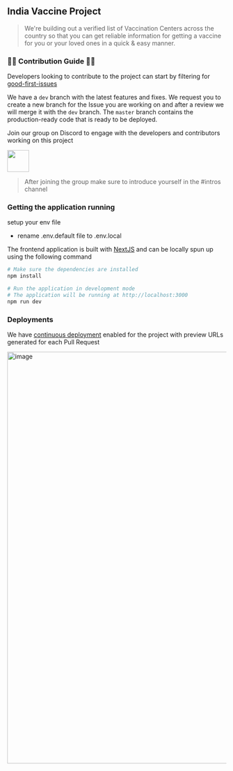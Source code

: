 ## India Vaccine Project

> We're building out a verified list of Vaccination Centers across the country so that you can get reliable information for getting a vaccine for you or your loved ones in a quick & easy manner.

### 👩‍💻 Contribution Guide 👨‍💻

Developers looking to contribute to the project can start by filtering for [good-first-issues](https://github.com/IndiaVaccineIN/india-vaccine-frontend/issues?q=is%3Aopen+is%3Aissue+label%3A%22good+first+issue%22)

We have a `dev` branch with the latest features and fixes. We request you to create a new branch for the Issue you are working on and after a review we will merge it with the `dev` branch. The `master` branch contains the production-ready code that is ready to be deployed.

Join our group on Discord to engage with the developers and contributors working on this project

<img height="50px" src="https://raw.githubusercontent.com/IndiaVaccineIN/india-vaccine-frontend/master/public/assets/join_discord.svg"/>

> After joining the group make sure to introduce yourself in the #intros channel

### Getting the application running

setup your env file

- rename .env.default file to .env.local

The frontend application is built with [NextJS](https://nextjs.org) and can be locally spun up using the following command

```bash
# Make sure the dependencies are installed
npm install

# Run the application in development mode
# The application will be running at http://localhost:3000
npm run dev
```

### Deployments

We have [continuous deployment](https://vercel.com/docs/git/vercel-for-github) enabled for the project with preview URLs generated for each Pull Request

<img width="945" alt="image" src="https://user-images.githubusercontent.com/27439197/116805110-adadbb00-ab41-11eb-9950-747c31a7d57b.png">

